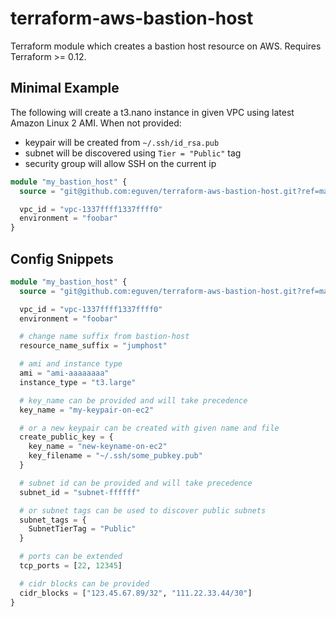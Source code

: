 # terraform-aws-bastion-host

Terraform module which creates a bastion host resource on AWS. Requires Terraform >= 0.12.

## Minimal Example

The following will create a t3.nano instance in given VPC using latest Amazon Linux 2 AMI. When not provided:

* keypair will be created from `~/.ssh/id_rsa.pub`
* subnet will be discovered using `Tier = "Public"` tag
* security group will allow SSH on the current ip

```terraform
module "my_bastion_host" {
  source = "git@github.com:eguven/terraform-aws-bastion-host.git?ref=master"

  vpc_id = "vpc-1337ffff1337ffff0"
  environment = "foobar"
}
```

## Config Snippets

```terraform
module "my_bastion_host" {
  source = "git@github.com:eguven/terraform-aws-bastion-host.git?ref=master"

  vpc_id = "vpc-1337ffff1337ffff0"
  environment = "foobar"

  # change name suffix from bastion-host
  resource_name_suffix = "jumphost"

  # ami and instance type
  ami = "ami-aaaaaaaa"
  instance_type = "t3.large"

  # key_name can be provided and will take precedence
  key_name = "my-keypair-on-ec2"

  # or a new keypair can be created with given name and file
  create_public_key = {
    key_name = "new-keyname-on-ec2"
    key_filename = "~/.ssh/some_pubkey.pub"
  }

  # subnet id can be provided and will take precedence
  subnet_id = "subnet-ffffff"

  # or subnet tags can be used to discover public subnets
  subnet_tags = {
    SubnetTierTag = "Public"
  }

  # ports can be extended
  tcp_ports = [22, 12345]

  # cidr blocks can be provided
  cidr_blocks = ["123.45.67.89/32", "111.22.33.44/30"]
}
```
